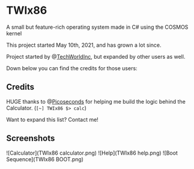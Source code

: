 # TWIx86
A small but feature-rich operating system made in C# using the COSMOS kernel

This project started May 10th, 2021, and has grown a lot since.

Project started by @[TechWorldInc](https://github.com/TechWorldInc), but expanded by other users as well.

Down below you can find the credits for those users:

## Credits

HUGE thanks to @[Picoseconds](https://github.com/Picoseconds) for helping me build the logic behind the Calculator. (`[~] TWIx86 $> calc`)

Want to expand this list? Contact me!

## Screenshots

![Calculator](TWIx86 calculator.png)
![Help](TWIx86 help.png)
![Boot Sequence](TWIx86 BOOT.png)
